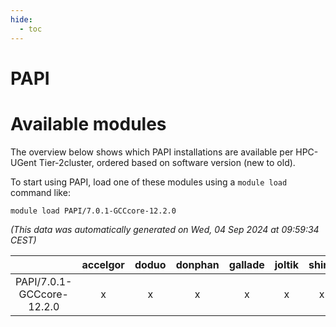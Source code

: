 ```yaml
---
hide:
  - toc
---
```


PAPI
====

# Available modules


The overview below shows which PAPI installations are available per HPC-UGent Tier-2cluster, ordered based on software version (new to old).

To start using PAPI, load one of these modules using a `module load` command like:

```shell
module load PAPI/7.0.1-GCCcore-12.2.0
```

*(This data was automatically generated on Wed, 04 Sep 2024 at 09:59:34 CEST)*  

| |accelgor|doduo|donphan|gallade|joltik|shinx|skitty|
| :---: | :---: | :---: | :---: | :---: | :---: | :---: | :---: |
|PAPI/7.0.1-GCCcore-12.2.0|x|x|x|x|x|x|x|
